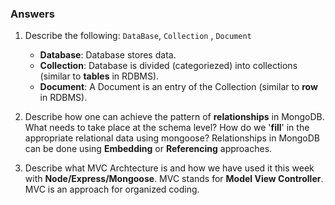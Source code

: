 ### Answers

1. Describe the following: `DataBase`, `Collection` , `Document`
    * **Database**: Database stores data.
    * **Collection**: Database is divided (categoriezed) into collections (similar to __tables__ in RDBMS).
    * **Document**: A Document is an entry of the Collection (similar to __row__ in RDBMS).

2. Describe how one can achieve the pattern of __relationships__ in MongoDB. What needs to take place at the schema level? How do we '__fill__' in the appropriate relational data using mongoose?
    Relationships in MongoDB can be done using **Embedding** or **Referencing** approaches.

3. Describe what MVC Archtecture is and how we have used it this week with **Node/Express/Mongoose**.
    MVC stands for **Model View Controller**.
    MVC is an approach for organized coding.